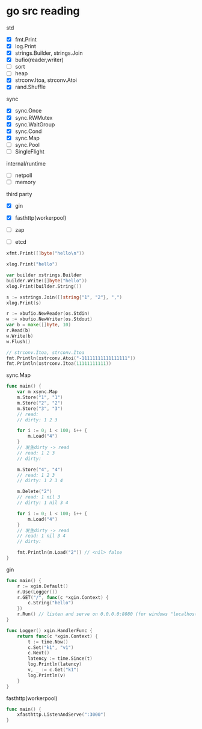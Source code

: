 # go src reading

std
- [x] fmt.Print
- [x] log.Print
- [x] strings.Builder, strings.Join
- [x] bufio(reader,writer)
- [ ] sort
- [ ] heap
- [x] strconv.Itoa, strconv.Atoi
- [x] rand.Shuffle

sync
- [x] sync.Once
- [x] sync.RWMutex
- [x] sync.WaitGroup
- [x] sync.Cond
- [x] sync.Map
- [ ] sync.Pool
- [ ] SingleFlight

internal/runtime
- [ ] netpoll
- [ ] memory

third party
- [x] gin
- [x] fasthttp(workerpool)
- [ ] zap
- [ ] etcd



```go
xfmt.Print([]byte("hello\n"))

xlog.Print("hello")

var builder xstrings.Builder
builder.Write([]byte("hello"))
xlog.Print(builder.String())

s := xstrings.Join([]string{"1", "2"}, ",")
xlog.Print(s)

r := xbufio.NewReader(os.Stdin)
w := xbufio.NewWriter(os.Stdout)
var b = make([]byte, 10)
r.Read(b)
w.Write(b)
w.Flush()

// strconv.Itoa, strconv.Itoa
fmt.Println(xstrconv.Atoi("-11111111111111111"))
fmt.Println(xstrconv.Itoa(11111111111))
```

sync.Map
```go
func main() {
	var m xsync.Map
	m.Store("1", "1")
	m.Store("2", "2")
	m.Store("3", "3")
	// read:
	// dirty: 1 2 3

	for i := 0; i < 100; i++ {
		m.Load("4")
	}
	// 发生dirty -> read
	// read: 1 2 3
	// dirty:

	m.Store("4", "4")
	// read: 1 2 3
	// dirty: 1 2 3 4

	m.Delete("2")
	// read: 1 nil 3
	// dirty: 1 nil 3 4

	for i := 0; i < 100; i++ {
		m.Load("4")
	}
	// 发生dirty -> read
	// read: 1 nil 3 4
	// dirty:

	fmt.Println(m.Load("2")) // <nil> false
}
```

gin
```go
func main() {
	r := xgin.Default()
	r.Use(Logger())
	r.GET("/", func(c *xgin.Context) {
		c.String("hello")
	})
	r.Run() // listen and serve on 0.0.0.0:8080 (for windows "localhost:8080")
}

func Logger() xgin.HandlerFunc {
	return func(c *xgin.Context) {
		t := time.Now()
		c.Set("k1", "v1")
		c.Next()
		latency := time.Since(t)
		log.Println(latency)
		v, _ := c.Get("k1")
		log.Println(v)
	}
}
```

fasthttp(workerpool)
```go
func main() {
	xfasthttp.ListenAndServe(":3000")
}
```

